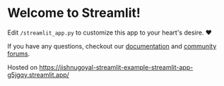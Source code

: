 # Welcome to Streamlit!

Edit `/streamlit_app.py` to customize this app to your heart's desire. :heart:

If you have any questions, checkout our [documentation](https://docs.streamlit.io) and [community
forums](https://discuss.streamlit.io).


Hosted on https://jishnugoyal-streamlit-example-streamlit-app-g5jgqy.streamlit.app/
